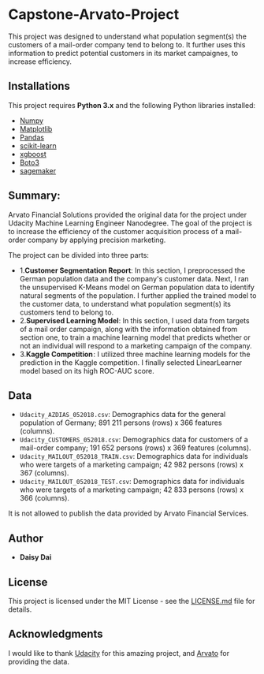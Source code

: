 # Capstone-Arvato-Project

This project was designed to understand what population segment(s) the customers of a mail-order company tend to belong to. It further uses this information to predict potential customers in its market campaignes, to increase efficiency. 



##  Installations

This project requires **Python 3.x** and the following Python libraries installed:

- [Numpy](https://www.numpy.org/)
- [Matplotlib](https://matplotlib.org/)
- [Pandas](http://pandas.pydata.org)
- [scikit-learn](http://scikit-learn.org/stable/)
- [xgboost](https://xgboost.readthedocs.io/en/latest/python/python_intro.html)
- [Boto3](https://boto3.amazonaws.com/v1/documentation/api/latest/index.html)
- [sagemaker](https://sagemaker.readthedocs.io/en/stable/) 


## Summary:
Arvato Financial Solutions provided the original data for the project under Udacity Machine Learning Engineer Nanodegree. The goal of the project is to increase the efficiency of the customer acquisition process of a mail-order company by applying precision marketing. 

The project can be divided into three parts:

- 1.**Customer Segmentation Report**:  In this section, I preprocessed the German population data and the company's customer data. Next, I ran the unsupervised K-Means model on German population data to identify natural segments of the population. I further applied the trained model to the customer data, to understand what population segment(s) its customers tend to belong to. 
- 2.**Supervised Learning Model**:  In this section, I used data from targets of a mail order campaign, along with the information obtained from section one, to train a machine learning model that predicts whether or not an individual will respond to a marketing campaign of the company.
- 3.**Kaggle Competition** : I utilized three machine learning models for the prediction in the Kaggle competition. I finally selected LinearLearner model based on its high ROC-AUC score. 



## Data

- `Udacity_AZDIAS_052018.csv`: Demographics data for the general population of Germany; 891 211 persons (rows) x 366 features (columns).
- `Udacity_CUSTOMERS_052018.csv`: Demographics data for customers of a mail-order company; 191 652 persons (rows) x 369 features (columns).
- `Udacity_MAILOUT_052018_TRAIN.csv`: Demographics data for individuals who were targets of a marketing campaign; 42 982 persons (rows) x 367 (columns).
- `Udacity_MAILOUT_052018_TEST.csv`: Demographics data for individuals who were targets of a marketing campaign; 42 833 persons (rows) x 366 (columns).

It is not allowed to publish the data provided by Arvato Financial Services. 

## Author

-   **Daisy Dai** 


## License

This project is licensed under the MIT License - see the [LICENSE.md](LICENSE.md) file for details.

## Acknowledgments

I would like to thank [Udacity](https://eu.udacity.com/) for this amazing project, and [Arvato](https://www.arvato.com/)  for providing the data.
